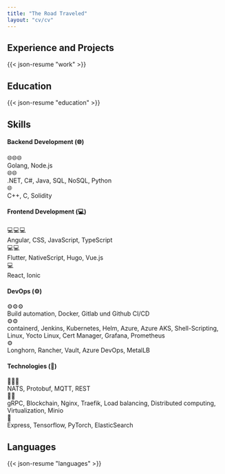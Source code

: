 ```yaml
---
title: "The Road Traveled"
layout: "cv/cv"
---
```


## Experience and Projects

{{< json-resume "work" >}}

## Education

{{< json-resume "education" >}}

## Skills

#### Backend Development (🌐)
🌐🌐🌐
<br> Golang, Node.js
<br>🌐🌐
<br>.NET, C#, Java, SQL, NoSQL, Python
<br>🌐
<br>C++, C, Solidity

#### Frontend Development (💻)
💻💻💻
<br> Angular, CSS, JavaScript, TypeScript
<br>💻💻
<br>Flutter, NativeScript, Hugo, Vue.js
<br>💻
<br>React, Ionic

#### DevOps (⚙️)
⚙️⚙️⚙️
<br> Build automation, Docker, Gitlab und Github CI/CD
<br>⚙️⚙️
<br>containerd, Jenkins, Kubernetes, Helm, Azure, Azure AKS, Shell-Scripting, Linux, Yocto Linux, Cert Manager, Grafana, Prometheus
<br>⚙️
<br>Longhorn, Rancher, Vault, Azure DevOps, MetalLB

#### Technologies    (🤖)
🤖🤖🤖
<br> NATS, Protobuf, MQTT, REST
<br>🤖🤖
<br>gRPC, Blockchain, Nginx, Traefik, Load balancing, Distributed computing, Virtualization, Minio
<br>🤖
<br>Express, Tensorflow, PyTorch, ElasticSearch

## Languages

{{< json-resume "languages" >}}
